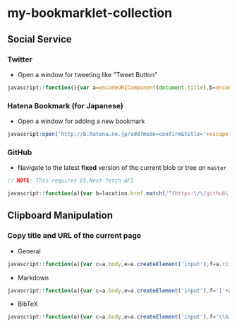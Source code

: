 # my-bookmarklet-collection

## Social Service

### Twitter

- Open a window for tweeting like "Tweet Button"

```js
javascript:!function(){var a=encodeURIComponent(document.title),b=encodeURIComponent(location.href);open('https://twitter.com/intent/tweet?text='+a+'&url='+b,'_blank','width=550,height=400,scrollbars=1')}();
```

### Hatena Bookmark (for Japanese)

- Open a window for adding a new bookmark

```js
javascript:open('http://b.hatena.ne.jp/add?mode=confirm&title='+escape(document.title)+'&url='+escape(location.href),'_blank','width=550,height=400,scrollbars=1');
```

### GitHub

- Navigate to the latest **fixed** version of the current blob or tree on `master`

```js
// NOTE: This requires ES.Next fetch API

javascript:!function(a){var b=location.href.match(/^(https:\/\/github\.com\/[^/]+\/[^/]+)(\/(?:blob|tree))\/[^/]+(\/.+)$/);b&&fetch(b[1]+'/commits/master.atom').then(function(c){return c.text()}).then(function(c){var e=new DOMParser().parseFromString(c,'application/xml').querySelector('entry>link').getAttribute('href').match(/\/commit(\/.+)$/);location.href=b[1]+b[2]+e[1]+b[3]})}(document);
```

## Clipboard Manipulation

### Copy title and URL of the current page

- General

```js
javascript:!function(a){var c=a.body,e=a.createElement('input'),f=a.title+' '+location.href;e.type='text',e.value=f,c.appendChild(e),e.select(),a.execCommand('copy'),c.removeChild(e)}(document);
```

- Markdown

```js
javascript:!function(a){var c=a.body,e=a.createElement('input'),f='['+a.title+']('+location.href+')';e.type='text',e.value=f,c.appendChild(e),e.select(),a.execCommand('copy'),c.removeChild(e)}(document);
```

- BibTeX

```js
javascript:!function(a){var c=a.body,e=a.createElement('input'),f='\\bibitem{} '+a.title+'\\\\ \\url{'+location.href+'}';e.type='text',e.value=f,c.appendChild(e),e.select(),a.execCommand('copy'),c.removeChild(e)}(document);
```
